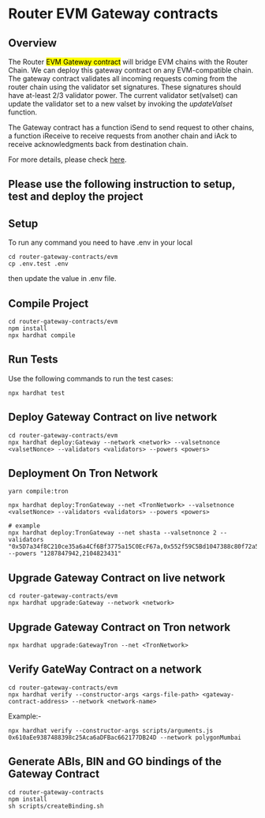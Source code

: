 # Router EVM Gateway contracts

## Overview

The Router <mark>EVM Gateway contract</mark> will bridge EVM chains with the Router Chain.
We can deploy this gateway contract on any EVM-compatible chain.
The gateway contract validates all incoming requests coming from the router chain using the
validator set signatures. These signatures should have at-least 2/3 validator power.
The current validator set(valset) can update the validator set to a new valset by invoking the _updateValset_ function.

The Gateway contract has a function iSend to send request to other chains, a function iReceive to receive requests from another chain and iAck to receive acknowledgments back from destination chain.

For more details, please check [here](https://router-chain-docs.vercel.app/develop/message-transfer-via-crosstalk/evm-guides/iDapp-functions).

## Please use the following instruction to setup, test and deploy the project

## Setup

To run any command you need to have .env in your local

```
cd router-gateway-contracts/evm
cp .env.test .env
```

then update the value in .env file.

## Compile Project

```
cd router-gateway-contracts/evm
npm install
npx hardhat compile
```

## Run Tests

Use the following commands to run the test cases:

```
npx hardhat test
```

## Deploy Gateway Contract on live network

```
cd router-gateway-contracts/evm
npx hardhat deploy:Gateway --network <network> --valsetnonce <valsetNonce> --validators <validators> --powers <powers>
```

## Deployment On Tron Network

```
yarn compile:tron
```

```
npx hardhat deploy:TronGateway --net <TronNetwork> --valsetnonce <valsetNonce> --validators <validators> --powers <powers>

# example
npx hardhat deploy:TronGateway --net shasta --valsetnonce 2 --validators "0x5D7a34f8C210ce35a6a4Cf6Bf3775a15C0EcF67a,0x552f59C5Bd1047388c80f72a54CBE6b4A699dbc2" --powers "1287847942,2104823431"
```

## Upgrade Gateway Contract on live network

```
cd router-gateway-contracts/evm
npx hardhat upgrade:Gateway --network <network>
```

## Upgrade Gateway Contract on Tron network

```
npx hardhat upgrade:GatewayTron --net <TronNetwork>
```

## Verify GateWay Contract on a network

```
cd router-gateway-contracts/evm
npx hardhat verify --constructor-args <args-file-path> <gateway-contract-address> --network <network-name>
```

Example:-

```
npx hardhat verify --constructor-args scripts/arguments.js 0x610aEe9387488398c25Aca6aDFBac662177DB24D --network polygonMumbai
```

## Generate ABIs, BIN and GO bindings of the Gateway Contract

```
cd router-gateway-contracts
npm install
sh scripts/createBinding.sh
```
